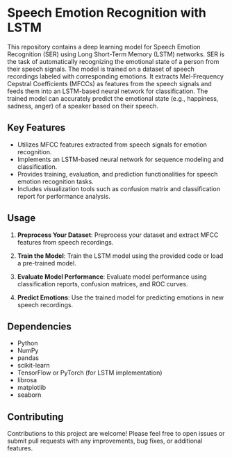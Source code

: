 # Speech Emotion Recognition with LSTM

This repository contains a deep learning model for Speech Emotion Recognition (SER) using Long Short-Term Memory (LSTM) networks. SER is the task of automatically recognizing the emotional state of a person from their speech signals. The model is trained on a dataset of speech recordings labeled with corresponding emotions. It extracts Mel-Frequency Cepstral Coefficients (MFCCs) as features from the speech signals and feeds them into an LSTM-based neural network for classification. The trained model can accurately predict the emotional state (e.g., happiness, sadness, anger) of a speaker based on their speech.

## Key Features

- Utilizes MFCC features extracted from speech signals for emotion recognition.
- Implements an LSTM-based neural network for sequence modeling and classification.
- Provides training, evaluation, and prediction functionalities for speech emotion recognition tasks.
- Includes visualization tools such as confusion matrix and classification report for performance analysis.

## Usage

1. **Preprocess Your Dataset**: Preprocess your dataset and extract MFCC features from speech recordings.

2. **Train the Model**: Train the LSTM model using the provided code or load a pre-trained model.

3. **Evaluate Model Performance**: Evaluate model performance using classification reports, confusion matrices, and ROC curves.

4. **Predict Emotions**: Use the trained model for predicting emotions in new speech recordings.

## Dependencies

- Python 
- NumPy
- pandas
- scikit-learn
- TensorFlow or PyTorch (for LSTM implementation)
- librosa
- matplotlib
- seaborn

## Contributing

Contributions to this project are welcome! Please feel free to open issues or submit pull requests with any improvements, bug fixes, or additional features.


